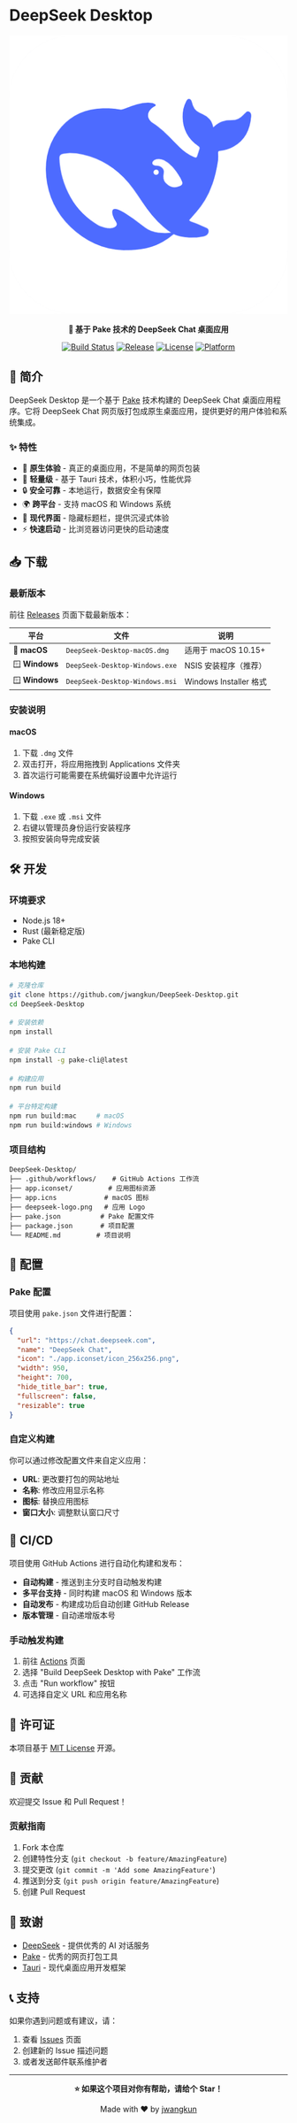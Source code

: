 # DeepSeek Desktop

<div align="center">

![DeepSeek Desktop](./deepseek-logo.png)

**🚀 基于 Pake 技术的 DeepSeek Chat 桌面应用**

[![Build Status](https://github.com/jwangkun/DeepSeek-Desktop/workflows/Build%20DeepSeek%20Desktop%20with%20Pake/badge.svg)](https://github.com/jwangkun/DeepSeek-Desktop/actions)
[![Release](https://img.shields.io/github/v/release/jwangkun/DeepSeek-Desktop)](https://github.com/jwangkun/DeepSeek-Desktop/releases)
[![License](https://img.shields.io/github/license/jwangkun/DeepSeek-Desktop)](./LICENSE)
[![Platform](https://img.shields.io/badge/platform-macOS%20%7C%20Windows-blue)](#下载)

</div>

## 📖 简介

DeepSeek Desktop 是一个基于 [Pake](https://github.com/tw93/Pake) 技术构建的 DeepSeek Chat 桌面应用程序。它将 DeepSeek Chat 网页版打包成原生桌面应用，提供更好的用户体验和系统集成。

### ✨ 特性

- 🎯 **原生体验** - 真正的桌面应用，不是简单的网页包装
- 🚀 **轻量级** - 基于 Tauri 技术，体积小巧，性能优异
- 🔒 **安全可靠** - 本地运行，数据安全有保障
- 🌍 **跨平台** - 支持 macOS 和 Windows 系统
- 🎨 **现代界面** - 隐藏标题栏，提供沉浸式体验
- ⚡ **快速启动** - 比浏览器访问更快的启动速度

## 📥 下载

### 最新版本

前往 [Releases](https://github.com/jwangkun/DeepSeek-Desktop/releases) 页面下载最新版本：

| 平台 | 文件 | 说明 |
|------|------|------|
| 🍎 **macOS** | `DeepSeek-Desktop-macOS.dmg` | 适用于 macOS 10.15+ |
| 🪟 **Windows** | `DeepSeek-Desktop-Windows.exe` | NSIS 安装程序（推荐） |
| 🪟 **Windows** | `DeepSeek-Desktop-Windows.msi` | Windows Installer 格式 |

### 安装说明

#### macOS
1. 下载 `.dmg` 文件
2. 双击打开，将应用拖拽到 Applications 文件夹
3. 首次运行可能需要在系统偏好设置中允许运行

#### Windows
1. 下载 `.exe` 或 `.msi` 文件
2. 右键以管理员身份运行安装程序
3. 按照安装向导完成安装

## 🛠️ 开发

### 环境要求

- Node.js 18+
- Rust (最新稳定版)
- Pake CLI

### 本地构建

```bash
# 克隆仓库
git clone https://github.com/jwangkun/DeepSeek-Desktop.git
cd DeepSeek-Desktop

# 安装依赖
npm install

# 安装 Pake CLI
npm install -g pake-cli@latest

# 构建应用
npm run build

# 平台特定构建
npm run build:mac     # macOS
npm run build:windows # Windows
```

### 项目结构

```
DeepSeek-Desktop/
├── .github/workflows/    # GitHub Actions 工作流
├── app.iconset/         # 应用图标资源
├── app.icns            # macOS 图标
├── deepseek-logo.png   # 应用 Logo
├── pake.json          # Pake 配置文件
├── package.json       # 项目配置
└── README.md         # 项目说明
```

## 🔧 配置

### Pake 配置

项目使用 `pake.json` 文件进行配置：

```json
{
  "url": "https://chat.deepseek.com",
  "name": "DeepSeek Chat",
  "icon": "./app.iconset/icon_256x256.png",
  "width": 950,
  "height": 700,
  "hide_title_bar": true,
  "fullscreen": false,
  "resizable": true
}
```

### 自定义构建

你可以通过修改配置文件来自定义应用：

- **URL**: 更改要打包的网站地址
- **名称**: 修改应用显示名称
- **图标**: 替换应用图标
- **窗口大小**: 调整默认窗口尺寸

## 🚀 CI/CD

项目使用 GitHub Actions 进行自动化构建和发布：

- **自动构建** - 推送到主分支时自动触发构建
- **多平台支持** - 同时构建 macOS 和 Windows 版本
- **自动发布** - 构建成功后自动创建 GitHub Release
- **版本管理** - 自动递增版本号

### 手动触发构建

1. 前往 [Actions](https://github.com/jwangkun/DeepSeek-Desktop/actions) 页面
2. 选择 "Build DeepSeek Desktop with Pake" 工作流
3. 点击 "Run workflow" 按钮
4. 可选择自定义 URL 和应用名称

## 📄 许可证

本项目基于 [MIT License](./LICENSE) 开源。

## 🤝 贡献

欢迎提交 Issue 和 Pull Request！

### 贡献指南

1. Fork 本仓库
2. 创建特性分支 (`git checkout -b feature/AmazingFeature`)
3. 提交更改 (`git commit -m 'Add some AmazingFeature'`)
4. 推送到分支 (`git push origin feature/AmazingFeature`)
5. 创建 Pull Request

## 🙏 致谢

- [DeepSeek](https://www.deepseek.com/) - 提供优秀的 AI 对话服务
- [Pake](https://github.com/tw93/Pake) - 优秀的网页打包工具
- [Tauri](https://tauri.app/) - 现代桌面应用开发框架

## 📞 支持

如果你遇到问题或有建议，请：

1. 查看 [Issues](https://github.com/jwangkun/DeepSeek-Desktop/issues) 页面
2. 创建新的 Issue 描述问题
3. 或者发送邮件联系维护者

---

<div align="center">

**⭐ 如果这个项目对你有帮助，请给个 Star！**

Made with ❤️ by [jwangkun](https://github.com/jwangkun)

</div>